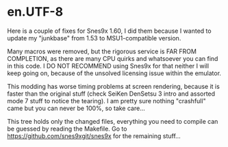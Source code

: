 # en.UTF-8

Here is a couple of fixes for Snes9x 1.60, I did them because I wanted to update my "junkbase" from 1.53 to MSU1-compatible version.

Many macros were removed, but the rigorous service is FAR FROM COMPLETION, as there are many CPU quirks and whatsoever you can find in this code. I DO NOT RECOMMEND using Snes9x for that neither I will keep going on, because of the unsolved licensing issue within the emulator.

This modding has worse timing problems at screen rendering, because it is faster than the original stuff (check SeiKen DenSetsu 3 intro and assorted mode 7 stuff to notice the tearing). I am pretty sure nothing "crashfull" came but you can never be 100%, so take care...

This tree holds only the changed files, everything you need to compile can be guessed by reading the Makefile.
Go to https://github.com/snes9xgit/snes9x for the remaining stuff...
